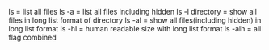 ls = list all files
ls -a = list all files including hidden
ls -l directory = show all files in long list format of directory
ls -al = show all files(including hidden) in long list format
ls -hl = human readable size with long list format
ls -alh = all flag combined
